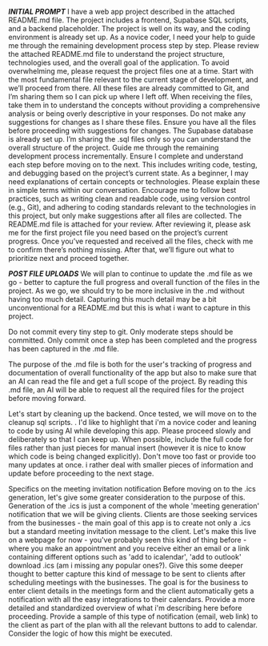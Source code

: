 **_INITIAL PROMPT_**
I have a web app project described in the attached README.md file. The project includes a frontend, Supabase SQL scripts, and a backend placeholder. The project is well on its way, and the coding environment is already set up. As a novice coder, I need your help to guide me through the remaining development process step by step.
Please review the attached README.md file to understand the project structure, technologies used, and the overall goal of the application.
To avoid overwhelming me, please request the project files one at a time. Start with the most fundamental file relevant to the current stage of development, and we’ll proceed from there. All these files are already committed to Git, and I’m sharing them so I can pick up where I left off. When receiving the files, take them in to understand the concepts without providing a comprehensive analysis or being overly descriptive in your responses. Do not make any suggestions for changes as I share these files. Ensure you have all the files before proceeding with suggestions for changes.
The Supabase database is already set up. I’m sharing the .sql files only so you can understand the overall structure of the project.
Guide me through the remaining development process incrementally. Ensure I complete and understand each step before moving on to the next. This includes writing code, testing, and debugging based on the project’s current state.
As a beginner, I may need explanations of certain concepts or technologies. Please explain these in simple terms within our conversation.
Encourage me to follow best practices, such as writing clean and readable code, using version control (e.g., Git), and adhering to coding standards relevant to the technologies in this project, but only make suggestions after all files are collected.
The README.md file is attached for your review. After reviewing it, please ask me for the first project file you need based on the project’s current progress. Once you’ve requested and received all the files, check with me to confirm there’s nothing missing. After that, we’ll figure out what to prioritize next and proceed together.

**_POST FILE UPLOADS_**
We will plan to continue to update the .md file as we go - better to capture the full progress and overall function of the files in the project. As we go, we should try to be more inclusive in the .md without having too much detail. Capturing this much detail may be a bit unconventional for a README.md but this is what i want to capture in this project.

Do not commit every tiny step to git. Only moderate steps should be committed. Only commit once a step has been completed and the progress has been captured in the .md file.

The purpose of the .md file is both for the user's tracking of progress and documentation of overall functionality of the app but also to make sure that an AI can read the file and get a full scope of the project. By reading this .md file, an AI will be able to request all the required files for the project before moving forward.

Let's start by cleaning up the backend. Once tested, we will move on to the cleanup sql scripts. . I'd like to highlight that i'm a novice coder and leaning to code by using AI while developing this app. Please proceed slowly and deliberately so that I can keep up. When possible, include the full code for files rather than just pieces for manual insert (however it is nice to know which code is being changed explicitly). Don't move too fast or provide too many updates at once. i rather deal with smaller pieces of information and update before proceeding to the next stage.

Specifics on the meeting invitation notification
Before moving on to the .ics generation, let's give some greater consideration to the purpose of this. Generation of the .ics is just a component of the whole 'meeting generation' notification that we will be giving clients. Clients are those seeking services from the businesses - the main goal of this app is to create not only a .ics but a standard meeting invitation message to the client. Let's make this live on a webpage for now - you've probably seen this kind of thing before - where you make an appointment and you receive either an email or a link containing different options such as 'add to icalendar', 'add to outlook' download .ics (am i missing any popular ones?). Give this some deeper thought to better capture this kind of message to be sent to clients after scheduling meetings with the businesses. The goal is for the business to enter client details in the meetings form and the client automatically gets a notification with all the easy integrations to their calendars. Provide a more detailed and standardized overview of what i'm describing here before proceeding. Provide a sample of this type of notification (email, web link) to the client as part of the plan with all the relevant buttons to add to calendar. Consider the logic of how this might be executed.
